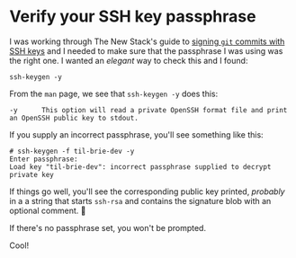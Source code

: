 # Verify your SSH key passphrase

I was working through The New Stack's guide to [signing `git` commits with SSH keys](https://thenewstack.io/how-to-sign-git-commits-with-an-ssh-key/) and I needed to make sure that the passphrase I was using was the right one. I wanted an _elegant_ way to check this and I found:

```
ssh-keygen -y
```

From the `man` page, we see that `ssh-keygen -y` does this:

```
-y      This option will read a private OpenSSH format file and print an OpenSSH public key to stdout.
```

If you supply an incorrect passphrase, you'll see something like this:

```
# ssh-keygen -f til-brie-dev -y
Enter passphrase:
Load key "til-brie-dev": incorrect passphrase supplied to decrypt private key
```

If things go well, you'll see the corresponding public key printed, _probably_ in a a string that starts `ssh-rsa` and contains the signature blob with an optional comment. 🎉 

If there's no passphrase set, you won't be prompted. 

Cool!
